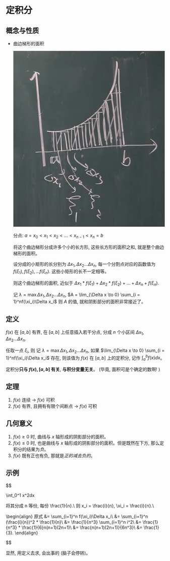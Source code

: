 # 定积分
## 概念与性质
* 曲边梯形的面积

    ![还是宋浩老师的图哈](../Images/5.1.1.png)

    分点: $a = x_0<x_1<x_2<...<x_{n-1}<x_n=b$
    
    将这个曲边梯形分成许多个小的长方形, 这些长方形的面积之和, 就是整个曲边梯形的面积。

    设分成的小矩形的长分别为 $\Delta x_1, \Delta x_2 ... \Delta x_n$, 每一个分割点对应的函数值为 $f(\xi_1), f(\xi_2), ... f(\xi_n)$. 这些小矩形的长不一定相等。
    
    则这个曲边梯形的面积, 近似于 $\Delta x_1 * f(\xi_1) + \Delta x_2 * f(\xi_2) + ... + \Delta x_n + f(\xi_n)$.

    记 $\lambda = \max{\Delta x_1, \Delta x_2 ... \Delta x_n}$, $A = \lim_{\Delta x \to 0} \sum_{i = 1}^nf(\xi_i)\Delta x_i$ 则 $A$ 的值, 就和阴影部分的面积非常接近了。

## 定义
$f(x)$ 在 $[a, b]$ 有界, 在 $[a, b]$ 上任意插入若干分点, 分成 $n$ 个小区间 $\Delta x_1, \Delta x_2 ... \Delta x_n$.

 任取一点 $\xi_i$, 则 记 $\lambda = \max{\Delta x_1, \Delta x_2 ... \Delta x_n}$, 如果 $\lim_{\Delta x \to 0} \sum_{i = 1}^nf(\xi_i)\Delta x_i$ 存在, 则该值为 $f(x)$ 在 $[a, b]$ 上的定积分, 记作 $\int_a^b f(x)dx$。

 定积分**只与 $f(x), [a, b]$ 有关**, **与积分变量无关**。 (毕竟, 面积可是个确定的数啊! )

 ## 定理
 1. $f(x)$ 连续 $\rightarrow$ $f(x)$ 可积
 2. $f(x)$ 有界, 且拥有有限个间断点 $\rightarrow$ $f(x)$ 可积

 ## 几何意义
 1. $f(x) \geq 0$ 时, 曲线与 $x$ 轴形成的阴影部分的面积。
 2. $f(x) \leq 0$ 时, 也是曲线与 $x$ 轴形成的阴影部分的面积。但是既然在下方, 那么定积分的结果为*负*。
 3. $f(x)$ 既有正也有负, 那就是*正的减去负的*。

 ## 示例

 $$

 \int_0^1 x^2dx

 将其分成 n 等份, 每份 \frac{1}{n}.\\
 则 x_i = \frac{i}{n}, \xi_i = \frac{i}{n}.\\

 \begin{align}
 原式 &= \sum_{i=1}^n f(\xi_i)\Delta x_i\\
 &= \sum_{i=1}^n (\frac{i}{n})^2 * \frac{1}{n}\\
 &= \frac{1}{n^3} \sum_{i=1}^n i^2\\
 &= \frac{1}{n^3} * \frac{1}{6}n(n+1)(2n+1)\\
 &= \frac{n(n+1)(2n+1)}{6n^3}\\
 &= \frac{1}{3}.
 \end{align}

 $$

 显然, 用定义去求, 会出事的 (脑子会停转)。